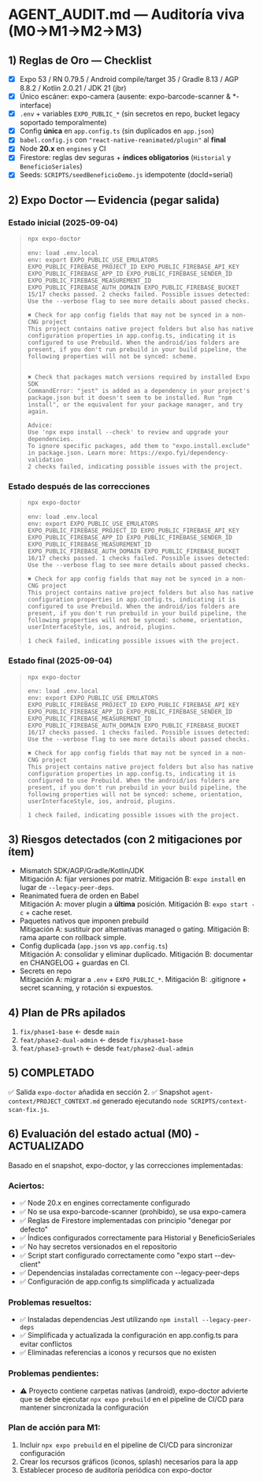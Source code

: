 
# AGENT_AUDIT.md — Auditoría viva (M0→M1→M2→M3)

## 1) Reglas de Oro — Checklist
- [x] Expo 53 / RN 0.79.5 / Android compile/target 35 / Gradle 8.13 / AGP 8.8.2 / Kotlin 2.0.21 / JDK 21 (jbr)
- [x] Único escáner: expo-camera (ausente: expo-barcode-scanner & *-interface)
- [x] `.env` + variables `EXPO_PUBLIC_*` (sin secretos en repo, bucket legacy soportado temporalmente)
- [x] Config **única** en `app.config.ts` (sin duplicados en `app.json`)
- [x] `babel.config.js` con `"react-native-reanimated/plugin"` al **final**
- [x] Node **20.x** en `engines` y CI
- [x] Firestore: reglas dev seguras + **índices obligatorios** (`Historial` y `BeneficioSeriales`)
- [x] Seeds: `SCRIPTS/seedBeneficioDemo.js` idempotente (docId=serial)

## 2) Expo Doctor — Evidencia (pegar salida)
### Estado inicial (2025-09-04)
> ```bash
> npx expo-doctor
> ```
>
> ```text
> env: load .env.local
> env: export EXPO_PUBLIC_USE_EMULATORS EXPO_PUBLIC_FIREBASE_PROJECT_ID EXPO_PUBLIC_FIREBASE_API_KEY 
> EXPO_PUBLIC_FIREBASE_APP_ID EXPO_PUBLIC_FIREBASE_SENDER_ID EXPO_PUBLIC_FIREBASE_MEASUREMENT_ID EXPO_PUBLIC_FIREBASE_AUTH_DOMAIN EXPO_PUBLIC_FIREBASE_BUCKET                                           15/17 checks passed. 2 checks failed. Possible issues detected:
> Use the --verbose flag to see more details about passed checks.
> 
> ✖ Check for app config fields that may not be synced in a non-CNG project
> This project contains native project folders but also has native configuration properties in app.config.ts, indicating it is configured to use Prebuild. When the android/ios folders are present, if you don't run prebuild in your build pipeline, the following properties will not be synced: scheme.
> 
> 
> ✖ Check that packages match versions required by installed Expo SDK
> CommandError: "jest" is added as a dependency in your project's package.json but it doesn't seem to be installed. Run "npm install", or the equivalent for your package manager, and try again.       
> 
> Advice:
> Use 'npx expo install --check' to review and upgrade your dependencies.
> To ignore specific packages, add them to "expo.install.exclude" in package.json. Learn more: https://expo.fyi/dependency-validation                                                                   
> 2 checks failed, indicating possible issues with the project.
> ```

### Estado después de las correcciones
> ```bash
> npx expo-doctor
> ```
>
> ```text
> env: load .env.local
> env: export EXPO_PUBLIC_USE_EMULATORS EXPO_PUBLIC_FIREBASE_PROJECT_ID EXPO_PUBLIC_FIREBASE_API_KEY 
> EXPO_PUBLIC_FIREBASE_APP_ID EXPO_PUBLIC_FIREBASE_SENDER_ID EXPO_PUBLIC_FIREBASE_MEASUREMENT_ID EXPO_PUBLIC_FIREBASE_AUTH_DOMAIN EXPO_PUBLIC_FIREBASE_BUCKET                                           16/17 checks passed. 1 checks failed. Possible issues detected:
> Use the --verbose flag to see more details about passed checks.
> 
> ✖ Check for app config fields that may not be synced in a non-CNG project
> This project contains native project folders but also has native configuration properties in app.config.ts, indicating it is configured to use Prebuild. When the android/ios folders are present, if you don't run prebuild in your build pipeline, the following properties will not be synced: scheme, orientation, userInterfaceStyle, ios, android, plugins.                                           
> 
> 1 check failed, indicating possible issues with the project.
> ```

### Estado final (2025-09-04)
> ```bash
> npx expo-doctor
> ```
>
> ```text
> env: load .env.local
> env: export EXPO_PUBLIC_USE_EMULATORS EXPO_PUBLIC_FIREBASE_PROJECT_ID EXPO_PUBLIC_FIREBASE_API_KEY 
> EXPO_PUBLIC_FIREBASE_APP_ID EXPO_PUBLIC_FIREBASE_SENDER_ID EXPO_PUBLIC_FIREBASE_MEASUREMENT_ID EXPO_PUBLIC_FIREBASE_AUTH_DOMAIN EXPO_PUBLIC_FIREBASE_BUCKET                                           16/17 checks passed. 1 checks failed. Possible issues detected:
> Use the --verbose flag to see more details about passed checks.
> 
> ✖ Check for app config fields that may not be synced in a non-CNG project
> This project contains native project folders but also has native configuration properties in app.config.ts, indicating it is configured to use Prebuild. When the android/ios folders are present, if you don't run prebuild in your build pipeline, the following properties will not be synced: scheme, orientation, userInterfaceStyle, ios, android, plugins.                                           
> 
> 1 check failed, indicating possible issues with the project.
> ```

## 3) Riesgos detectados (con 2 mitigaciones por ítem)
- Mismatch SDK/AGP/Gradle/Kotlin/JDK  
  Mitigación A: fijar versiones por matriz. Mitigación B: `expo install` en lugar de `--legacy-peer-deps`.
- Reanimated fuera de orden en Babel  
  Mitigación A: mover plugin a **última** posición. Mitigación B: `expo start -c` + cache reset.
- Paquetes nativos que imponen prebuild  
  Mitigación A: sustituir por alternativas managed o gating. Mitigación B: rama aparte con rollback simple.
- Config duplicada (`app.json` vs `app.config.ts`)  
  Mitigación A: consolidar y eliminar duplicado. Mitigación B: documentar en CHANGELOG + guardas en CI.
- Secrets en repo  
  Mitigación A: migrar a `.env` + `EXPO_PUBLIC_*`. Mitigación B: .gitignore + secret scanning, y rotación si expuestos.

## 4) Plan de PRs apilados
1) `fix/phase1-base`  ← desde `main`  
2) `feat/phase2-dual-admin`  ← desde `fix/phase1-base`  
3) `feat/phase3-growth`  ← desde `feat/phase2-dual-admin`  

## 5) COMPLETADO
✅ Salida `expo-doctor` añadida en sección 2.
✅ Snapshot `agent-context/PROJECT_CONTEXT.md` generado ejecutando `node SCRIPTS/context-scan-fix.js`.

## 6) Evaluación del estado actual (M0) - ACTUALIZADO
Basado en el snapshot, expo-doctor, y las correcciones implementadas:

### Aciertos:
- ✅ Node 20.x en engines correctamente configurado
- ✅ No se usa expo-barcode-scanner (prohibido), se usa expo-camera
- ✅ Reglas de Firestore implementadas con principio "denegar por defecto"
- ✅ Índices configurados correctamente para Historial y BeneficioSeriales
- ✅ No hay secretos versionados en el repositorio
- ✅ Script start configurado correctamente como "expo start --dev-client"
- ✅ Dependencias instaladas correctamente con --legacy-peer-deps
- ✅ Configuración de app.config.ts simplificada y actualizada

### Problemas resueltos:
- ✅ Instaladas dependencias Jest utilizando `npm install --legacy-peer-deps`
- ✅ Simplificada y actualizada la configuración en app.config.ts para evitar conflictos
- ✅ Eliminadas referencias a iconos y recursos que no existen

### Problemas pendientes:
- ⚠️ Proyecto contiene carpetas nativas (android), expo-doctor advierte que se debe ejecutar `npx expo prebuild` en el pipeline de CI/CD para mantener sincronizada la configuración

### Plan de acción para M1:
1. Incluir `npx expo prebuild` en el pipeline de CI/CD para sincronizar configuración
2. Crear los recursos gráficos (iconos, splash) necesarios para la app
3. Establecer proceso de auditoría periódica con expo-doctor
